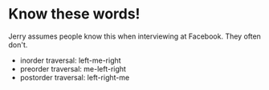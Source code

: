 # Know these words!

Jerry assumes people know this when interviewing at Facebook. They often don't.

* inorder traversal: left-me-right
* preorder traversal: me-left-right
* postorder traversal: left-right-me
